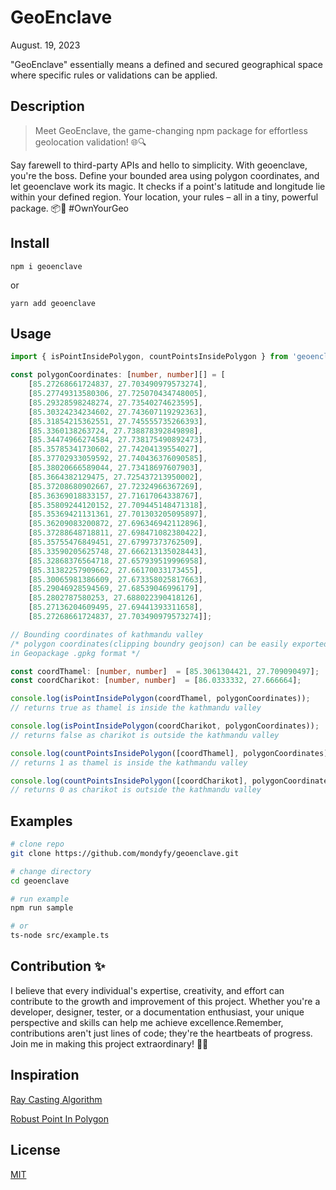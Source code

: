 # GeoEnclave

August. 19, 2023
<br />

"GeoEnclave" essentially means a defined and secured geographical space where specific rules or validations can be applied.

## Description

> Meet GeoEnclave, the game-changing npm package for effortless geolocation validation! 🌐🔍

Say farewell to third-party APIs and hello to simplicity. With geoenclave, you're the boss. Define your bounded area using polygon coordinates, and let geoenclave work its magic. It checks if a point's latitude and longitude lie within your defined region. Your location, your rules – all in a tiny, powerful package. 📦📍 #OwnYourGeo

## Install

```
npm i geoenclave
```

or

```
yarn add geoenclave
```

## Usage

```typescript
import { isPointInsidePolygon, countPointsInsidePolygon } from 'geoenclave';

const polygonCoordinates: [number, number][] = [
    [85.27268661724837, 27.703490979573274], 
    [85.27749313580306, 27.725070434748005], 
    [85.29328598248274, 27.73540274623595], 
    [85.30324234234602, 27.743607119292363], 
    [85.31854215362551, 27.745555735266393], 
    [85.3360138263724, 27.738878392849898], 
    [85.34474966274584, 27.738175490892473], 
    [85.35785341730602, 27.74204139554027], 
    [85.37702933059592, 27.740436376090585], 
    [85.38020666589044, 27.73418697607903], 
    [85.3664382129475, 27.725437213950002], 
    [85.37208680902667, 27.72324966367269], 
    [85.36369018833157, 27.71617064338767], 
    [85.35809244120152, 27.709445148471318], 
    [85.35369421131361, 27.701303205095897], 
    [85.36209083200872, 27.696346942112896], 
    [85.37288648718811, 27.698471082380422], 
    [85.35755476849451, 27.67997373762509], 
    [85.33590205625748, 27.666213135028443], 
    [85.32868376564718, 27.657939519996958], 
    [85.31382257909662, 27.66170033173455], 
    [85.30065981386609, 27.673358025817663], 
    [85.29046928594569, 27.68539046996179], 
    [85.2802787580253, 27.688022390418126], 
    [85.27136204609495, 27.69441393311658], 
    [85.27268661724837, 27.703490979573274]];

// Bounding coordinates of kathmandu valley
/* polygon coordinates(clipping boundry geojson) can be easily exported from https://export.hotosm.org/
in Geopackage .gpkg format */

const coordThamel: [number, number]  = [85.3061304421, 27.709090497];
const coordCharikot: [number, number]  = [86.0333332, 27.666664];

console.log(isPointInsidePolygon(coordThamel, polygonCoordinates));
// returns true as thamel is inside the kathmandu valley

console.log(isPointInsidePolygon(coordCharikot, polygonCoordinates));
// returns false as charikot is outside the kathmandu valley

console.log(countPointsInsidePolygon([coordThamel], polygonCoordinates));
// returns 1 as thamel is inside the kathmandu valley

console.log(countPointsInsidePolygon([coordCharikot], polygonCoordinates));
// returns 0 as charikot is outside the kathmandu valley

```

## Examples

```bash
# clone repo
git clone https://github.com/mondyfy/geoenclave.git

# change directory
cd geoenclave

# run example
npm run sample

# or
ts-node src/example.ts
```

## Contribution ✨

I believe that every individual's expertise, creativity, and effort can contribute to the growth and improvement of this project. Whether you're a developer, designer, tester, or a documentation enthusiast, your unique perspective and skills can help me achieve excellence.Remember, contributions aren't just lines of code; they're the heartbeats of progress. Join me in making this project extraordinary! 🚀🌟


## Inspiration
[Ray Casting Algorithm ](https://rosettacode.org/wiki/Ray-casting_algorithm#JavaScript)

[Robust Point In Polygon](https://github.com/mikolalysenko/robust-point-in-polygon)

## License
[MIT](LICENSE)